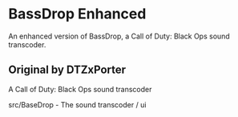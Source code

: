 # BassDrop Enhanced
An enhanced version of BassDrop, a Call of Duty: Black Ops sound transcoder.


## Original by DTZxPorter
A Call of Duty: Black Ops sound transcoder

src/BaseDrop - The sound transcoder / ui
